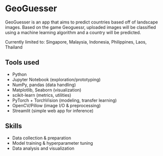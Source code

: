 # GeoGuesser

GeoGuesser is an app that aims to predict countries based off of landscape images. Based on the game Geoguessr, uploaded images will be classified using a machine learning algorithm and a country will be predicted. 

Currently limited to: Singapore, Malaysia, Indonesia, Philippines, Laos, Thailand

## Tools used
- Python 
- Jupyter Notebook (exploration/prototyping)
- NumPy, pandas (data handling)
- Matplotlib, Seaborn (visualization)
- scikit-learn (metrics, utilities)
- PyTorch + TorchVision (modeling, transfer learning)
- OpenCV/Pillow (image I/O & preprocessing)
- Streamlit (simple web app for inference)

## Skills
- Data collection & preparation
- Model training & hyperparameter tuning
- Data analysis and visualization


